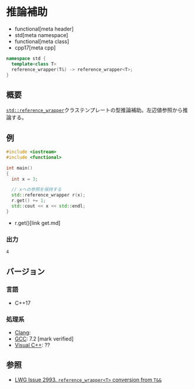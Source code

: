 # 推論補助
* functional[meta header]
* std[meta namespace]
* functional[meta class]
* cpp17[meta cpp]

```cpp
namespace std {
  template<class T>
  reference_wrapper(T&) -> reference_wrapper<T>;
}
```

## 概要
[`std::reference_wrapper`](/reference/functional/reference_wrapper.md)クラステンプレートの型推論補助。左辺値参照から推論する。


## 例
```cpp example
#include <iostream>
#include <functional>

int main()
{
  int x = 3;

  // xへの参照を保持する
  std::reference_wrapper r(x);
  r.get() += 1;
  std::cout << x << std::endl;
}
```
* r.get()[link get.md]

### 出力
```
4
```

## バージョン
### 言語
- C++17

### 処理系
- [Clang](/implementation.md#clang):
- [GCC](/implementation.md#gcc): 7.2 [mark verified]
- [Visual C++](/implementation.md#visual_cpp): ??

## 参照
- [LWG Issue 2993. `reference_wrapper<T>` conversion from `T&&`](https://wg21.cmeerw.net/lwg/issue2993)
